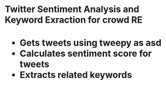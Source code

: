<h1>Twitter Sentiment Analysis and Keyword Exraction for crowd RE<h1>
<ul>
<li>Gets tweets using tweepy as asd
<li>Calculates sentiment score for tweets
<li>Extracts related keywords
<ul>
